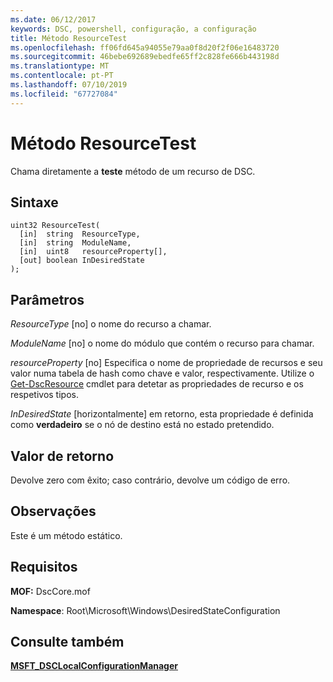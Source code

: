 ```yaml
---
ms.date: 06/12/2017
keywords: DSC, powershell, configuração, a configuração
title: Método ResourceTest
ms.openlocfilehash: ff06fd645a94055e79aa0f8d20f2f06e16483720
ms.sourcegitcommit: 46bebe692689ebedfe65ff2c828fe666b443198d
ms.translationtype: MT
ms.contentlocale: pt-PT
ms.lasthandoff: 07/10/2019
ms.locfileid: "67727084"
---
```

# <a name="resourcetest-method"></a>Método ResourceTest

Chama diretamente a **teste** método de um recurso de DSC.

## <a name="syntax"></a>Sintaxe

```mof
uint32 ResourceTest(
  [in]  string  ResourceType,
  [in]  string  ModuleName,
  [in]  uint8   resourceProperty[],
  [out] boolean InDesiredState
);
```

## <a name="parameters"></a>Parâmetros

*ResourceType* \[no\] o nome do recurso a chamar.

*ModuleName* \[no\] o nome do módulo que contém o recurso para chamar.

*resourceProperty* \[no\] Especifica o nome de propriedade de recursos e seu valor numa tabela de hash como chave e valor, respectivamente. Utilize o [Get-DscResource](/powershell/module/PSDesiredStateConfiguration/Get-DscResource) cmdlet para detetar as propriedades de recurso e os respetivos tipos.

*InDesiredState* \[horizontalmente\] em retorno, esta propriedade é definida como **verdadeiro** se o nó de destino está no estado pretendido.

## <a name="return-value"></a>Valor de retorno

Devolve zero com êxito; caso contrário, devolve um código de erro.

## <a name="remarks"></a>Observações

Este é um método estático.

## <a name="requirements"></a>Requisitos

**MOF:** DscCore.mof

**Namespace**: Root\Microsoft\Windows\DesiredStateConfiguration

## <a name="see-also"></a>Consulte também

[**MSFT_DSCLocalConfigurationManager**](msft-dsclocalconfigurationmanager.md)
